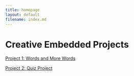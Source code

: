 ```yaml
---
title: homepage
layout: default
filename: index.md
--- 
```


# Creative Embedded Projects

[Project 1: Words and More Words](./installation_1/docs)

[Project 2: Quiz Project](./_posts/project_2.md)
